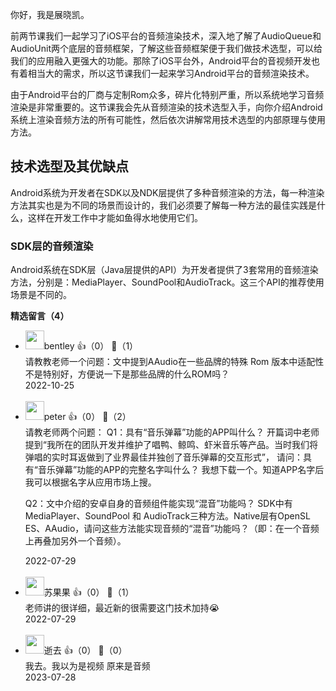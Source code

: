 你好，我是展晓凯。

前两节课我们一起学习了iOS平台的音频渲染技术，深入地了解了AudioQueue和AudioUnit两个底层的音频框架，了解这些音频框架便于我们做技术选型，可以给我们的应用融入更强大的功能。那除了iOS平台外，Android平台的音视频开发也有着相当大的需求，所以这节课我们一起来学习Android平台的音频渲染技术。

由于Android平台的厂商与定制Rom众多，碎片化特别严重，所以系统地学习音频渲染是非常重要的。这节课我会先从音频渲染的技术选型入手，向你介绍Android系统上渲染音频方法的所有可能性，然后依次讲解常用技术选型的内部原理与使用方法。

## 技术选型及其优缺点

Android系统为开发者在SDK以及NDK层提供了多种音频渲染的方法，每一种渲染方法其实也是为不同的场景而设计的，我们必须要了解每一种方法的最佳实践是什么，这样在开发工作中才能如鱼得水地使用它们。

### SDK层的音频渲染

Android系统在SDK层（Java层提供的API）为开发者提供了3套常用的音频渲染方法，分别是：MediaPlayer、SoundPool和AudioTrack。这三个API的推荐使用场景是不同的。
<div><strong>精选留言（4）</strong></div><ul>
<li><img src="https://static001.geekbang.org/account/avatar/00/0f/8f/c3/eb150080.jpg" width="30px"><span>bentley</span> 👍（0） 💬（1）<div>请教教老师一个问题：文中提到AAudio在一些品牌的特殊 Rom 版本中适配性不是特别好，方便说一下是那些品牌的什么ROM吗？</div>2022-10-25</li><br/><li><img src="https://static001.geekbang.org/account/avatar/00/10/25/87/f3a69d1b.jpg" width="30px"><span>peter</span> 👍（0） 💬（2）<div>请教老师两个问题：
Q1：具有“音乐弹幕”功能的APP叫什么？
开篇词中老师提到“我所在的团队开发并维护了唱鸭、鲸鸣、虾米音乐等产品。当时我们将弹唱的实时耳返做到了业界最佳并独创了音乐弹幕的交互形式”，
请问：具有“音乐弹幕”功能的APP的完整名字叫什么？ 我想下载一个。知道APP名字后我可以根据名字从应用市场上搜。

Q2：文中介绍的安卓自身的音频组件能实现“混音”功能吗？
SDK中有MediaPlayer、SoundPool 和 AudioTrack三种方法。Native层有OpenSL ES、AAudio，请问这些方法能实现音频的“混音”功能吗？（即：在一个音频上再叠加另外一个音频）。</div>2022-07-29</li><br/><li><img src="https://static001.geekbang.org/account/avatar/00/2b/86/73/5190bbde.jpg" width="30px"><span>苏果果</span> 👍（0） 💬（1）<div>老师讲的很详细，最近新的很需要这门技术加持😭</div>2022-07-29</li><br/><li><img src="https://static001.geekbang.org/account/avatar/00/28/7b/dd/d5efdcaf.jpg" width="30px"><span>逝去</span> 👍（0） 💬（0）<div>我去。我以为是视频 原来是音频</div>2023-07-28</li><br/>
</ul>